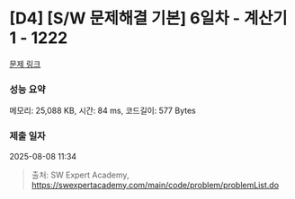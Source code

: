 # [D4] [S/W 문제해결 기본] 6일차 - 계산기1 - 1222 

[문제 링크](https://swexpertacademy.com/main/code/problem/problemDetail.do?contestProbId=AV14mbSaAEwCFAYD) 

### 성능 요약

메모리: 25,088 KB, 시간: 84 ms, 코드길이: 577 Bytes

### 제출 일자

2025-08-08 11:34



> 출처: SW Expert Academy, https://swexpertacademy.com/main/code/problem/problemList.do